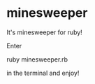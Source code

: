 # minesweeper
It's minesweeper for ruby! 

Enter 

ruby minesweeper.rb 

in the terminal and enjoy!
